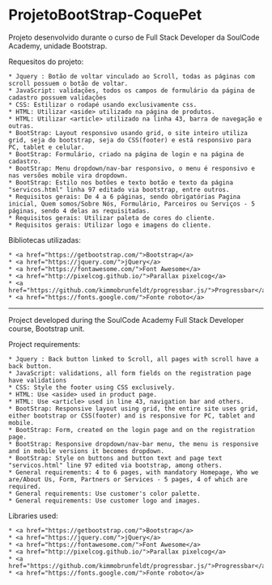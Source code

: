 # ProjetoBootStrap-CoquePet
Projeto desenvolvido durante o curso de Full Stack Developer da SoulCode Academy, unidade Bootstrap.

Requesitos do projeto:

    * Jquery : Botão de voltar vinculado ao Scroll, todas as páginas com scroll possuem o botão de voltar.
    * JavaScript: validações, todos os campos de formulário da página de cadastro possuem validações
    * CSS: Estilizar o rodapé usando exclusivamente css.
    * HTML: Utilizar <aside> utilizado na página de produtos.
    * HTML: Utilizar <article> utilizado na linha 43, barra de navegação e outras.
    * BootStrap: Layout responsivo usando grid, o site inteiro utiliza grid, seja do bootstrap, seja do CSS(footer) e está responsivo para PC, tablet e celular.
    * BootStrap: Formulário, criado na página de login e na página de cadastro. 
    * BootStrap: Menu dropdown/nav-bar responsivo, o menu é responsivo e nas versões mobile vira dropdown.
    * BootStrap: Estilo nos botões e texto botão e texto da página "servicos.html" linha 97 editado via bootstrap, entre outros. 
    * Requisitos gerais: De 4 a 6 páginas, sendo obrigatórias Pagina inicial, Quem somos/Sobre Nós, Formulário, Parceiros ou Serviços - 5 páginas, sendo 4 delas as requisitadas.
    * Requisitos gerais: Utilizar paleta de cores do cliente.
    * Requisitos gerais: Utilizar logo e imagens do cliente.

Bibliotecas utilizadas:

    * <a href="https://getbootstrap.com/">Bootstrap</a>
    * <a href="https://jquery.com/">jQuery</a>
    * <a href="https://fontawesome.com/">Font Awesome</a>
    * <a href="http://pixelcog.github.io/">Parallax pixelcog</a>
    * <a href="https://github.com/kimmobrunfeldt/progressbar.js/">Progressbar</a>
    * <a href="https://fonts.google.com/">Fonte roboto</a>

----------------------------------------------------------------------------------

Project developed during the SoulCode Academy Full Stack Developer course, Bootstrap unit.

Project requirements:

    * Jquery : Back button linked to Scroll, all pages with scroll have a back button.
    * JavaScript: validations, all form fields on the registration page have validations
    * CSS: Style the footer using CSS exclusively.
    * HTML: Use <aside> used in product page.
    * HTML: Use <article> used in line 43, navigation bar and others.
    * BootStrap: Responsive layout using grid, the entire site uses grid, either bootstrap or CSS(footer) and is responsive for PC, tablet and mobile.
    * BootStrap: Form, created on the login page and on the registration page.
    * BootStrap: Responsive dropdown/nav-bar menu, the menu is responsive and in mobile versions it becomes dropdown.
    * BootStrap: Style on buttons and button text and page text "servicos.html" line 97 edited via bootstrap, among others.
    * General requirements: 4 to 6 pages, with mandatory Homepage, Who we are/About Us, Form, Partners or Services - 5 pages, 4 of which are required.
    * General requirements: Use customer's color palette.
    * General requirements: Use customer logo and images.

Libraries used:

    * <a href="https://getbootstrap.com/">Bootstrap</a>
    * <a href="https://jquery.com/">jQuery</a>
    * <a href="https://fontawesome.com/">Font Awesome</a>
    * <a href="http://pixelcog.github.io/">Parallax pixelcog</a>
    * <a href="https://github.com/kimmobrunfeldt/progressbar.js/">Progressbar</a>
    * <a href="https://fonts.google.com/">Fonte roboto</a>